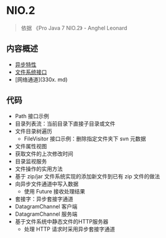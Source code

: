 #   NIO.2

>   依据 《Pro Java 7 NIO.2》 - Anghel Leonard

##  内容概述
-   [异步特性](310x.md)
-   [文件系统接口](320x.md)
-   [网络通道](330x. md)



##  代码
-   Path 接口示例
-   目录列表流：当前目录下直接子目录或文件
-   文件目录树遍历
    -   FileVisitor 接口示例：删除指定文件夹下 svn 元数据
-   文件属性视图
-   获取文件的上次修改时间
-   目录监视服务
-   文件操作的实用方法
-   基于 zip/jar 文件系统实现的添加新文件到已有 zip 文件的做法
-   向异步文件通道中写入数据
    -   使用 Future 接收处理结果
-   套接字：异步套接字通道
-   DatagramChannel 客户端
-   DatagramChannel 服务端
-   基于文件系统中静态文件的HTTP服务器
    -   处理 HTTP 请求时采用异步套接字通道